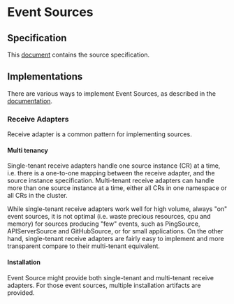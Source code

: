 # Event Sources

## Specification

This [document](../spec/sources.md) contains the source specification.

## Implementations

There are various ways to implement Event Sources, as described in the [documentation](https://knative.dev/docs/eventing/samples/writing-receive-adapter-source/).
 
### Receive Adapters

Receive adapter is a common pattern for implementing sources. 

#### Multi tenancy

Single-tenant receive adapters handle one source instance (CR) at a time,
i.e. there is a one-to-one mapping between the receive adapter, and the source instance
specification.  Multi-tenant receive adapters can handle more than one source instance at a time, 
either all CRs in one namespace or all CRs in the cluster.

While single-tenant receive adapters work well for high volume, always "on" event
sources, it is not optimal (i.e. waste precious resources, cpu and memory) for sources 
producing "few" events, such as PingSource, APIServerSource and GitHubSource,
or for small applications. On the other hand, single-tenant receive adapters are
fairly easy to implement and more transparent compare to their multi-tenant equivalent.  

#### Installation

Event Source might provide both single-tenant and multi-tenant receive adapters. 
For those event sources, multiple installation artifacts are provided.
